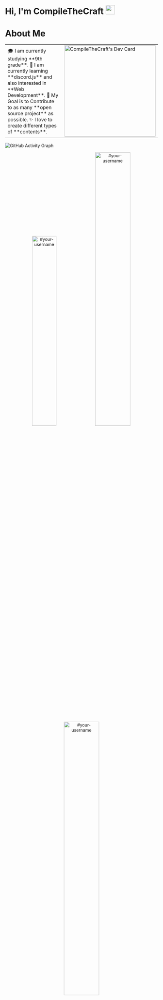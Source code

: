 # Hi, I'm CompileTheCraft <img src="https://github.com/TheDudeThatCode/TheDudeThatCode/blob/master/Assets/Hi.gif" width="30px">

# About Me
<table>
<tr>
  <td valign="center">
    🎓 I am currently studying **9th grade**.
    🌱 I am currently learning **discord.js** and also interested in **Web Development**.
    🎯 My Goal is to Contribute to as many **open source project** as possible.
    ✨ I love to create different types of **contents**.
  </td>
 <td>
    <a href="https://app.daily.dev/CompileTheCraft"><img src="https://api.daily.dev/devcards/4da3b933329c4199ad317451221ac94f.png?r=n73" width="300" alt="CompileTheCraft's Dev Card"/></a>
  </td>
</tr>
</table>

![GitHub Activity Graph](https://activity-graph.herokuapp.com/graph?username=CompileTheCraft&theme=dracula&hide_border=true)

<p align="center">
<img width="40%" src="https://github-readme-stats.vercel.app/api/top-langs?username=CompileTheCraft&show_icons=true&theme=dracula&title_color=ff8000&text_color=ffffff&bg_color=6a6a6a&locale=en&layout=compact&hide_border=true" alt="#your-username" /> 
<img width="48%" src="https://github-readme-stats.vercel.app/api?username=CompileTheCraft&show_icons=true&theme=dracula&title_color=ff8000&text_color=ffffff&bg_color=6a6a6a&locale=en&hide_border=true" alt="#your-username" />
<img width="48%" src="https://github-readme-streak-stats.herokuapp.com/?user=CompileTheCraft&theme=highcontrast&hide_border=true" alt="#your-username" />
</p>
